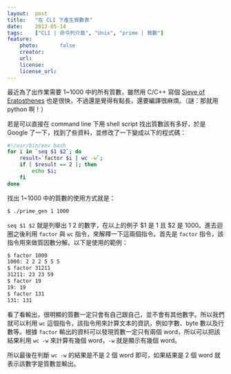 ```yaml
---
layout:  post
title:   "在 CLI 下產生質數表"
date:    2013-05-14
tags:    ["CLI | 命令列介面", "Unix", "prime | 質數"]
feature:
    photo:       false
    creator:     
    url:         
    license:     
    license_url: 
---
```


最近為了出作業需要 1~1000 中的所有質數，雖然用 C/C++ 寫個 [Sieve of Eratosthenes](http://blog.kuoe0.tw/posts/2009/10/23/prime-table-sieve-of-eratosthenes) 也是很快，不過還是覺得有點長，還要編譯很麻煩。（謎：那就用 python 啊！）

若是可以直接在 command line 下用 shell script 找出質數該有多好，於是 Google 了一下，找到了些資料，並修改了一下變成以下的程式碼：

```bash
#!/usr/bin/env bash
for i in `seq $1 $2`; do
	result=`factor $i | wc -w`;
	if [ $result == 2 ]; then
		echo $i;
	fi
done
```

找出 1~1000 中的質數的使用方式就是：

```bash
$ ./prime_gen 1 1000
```

`seq $1 $2` 就是列舉出 $1~$2 的數字，在以上的例子 $1 是 1 且 $2 是 1000。進去迴圈之後利用 `factor` 與 `wc` 指令，來解釋一下這兩個指令。首先是 `factor` 指令，該指令用來做質因數分解。以下是使用的範例：

```bash
$ factor 1000
1000: 2 2 2 5 5 5
$ factor 31211
31211: 23 23 59
$ factor 19
19: 19
$ factor 131
131: 131
```

看了看輸出，很明顯的質數一定只會有自己跟自己，並不會有其他數字。所以我們就可以利用 `wc` 這個指令，該指令用來計算文本的資訊，例如字數、byte 數以及行數等。根據 `factor` 輸出的資料可以發現質數一定只有兩個 word，所以可以把該結果利用 `wc -w` 來計算有幾個 word，`-w` 就是顯示有幾個 word。

所以最後在判斷 `wc -w` 的結果是不是 2 個 word 即可，如果結果是 2 個 word 就表示該數字是質數並輸出。
